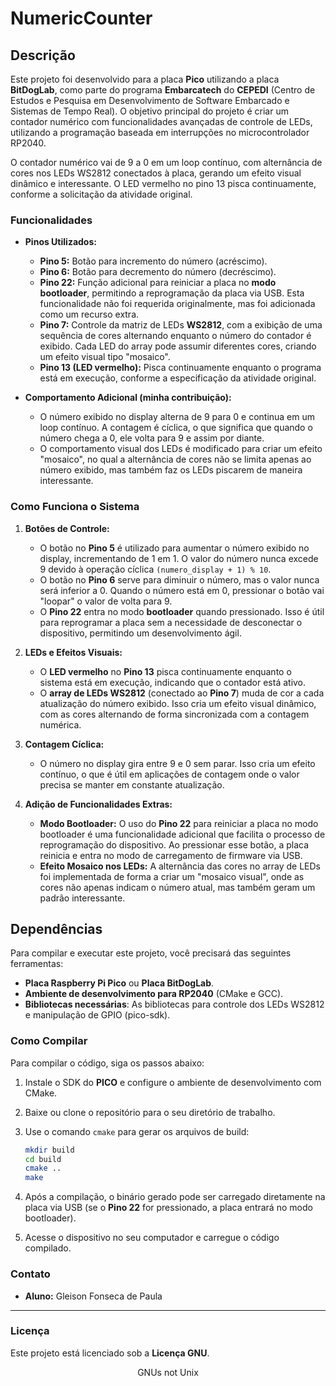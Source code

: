 # NumericCounter

## Descrição

Este projeto foi desenvolvido para a placa **Pico** utilizando a placa **BitDogLab**, como parte do programa **Embarcatech** do **CEPEDI** (Centro de Estudos e Pesquisa em Desenvolvimento de Software Embarcado e Sistemas de Tempo Real). O objetivo principal do projeto é criar um contador numérico com funcionalidades avançadas de controle de LEDs, utilizando a programação baseada em interrupções no microcontrolador RP2040.

O contador numérico vai de 9 a 0 em um loop contínuo, com alternância de cores nos LEDs WS2812 conectados à placa, gerando um efeito visual dinâmico e interessante. O LED vermelho no pino 13 pisca continuamente, conforme a solicitação da atividade original.

### Funcionalidades

- **Pinos Utilizados:**
  - **Pino 5:** Botão para incremento do número (acréscimo).
  - **Pino 6:** Botão para decremento do número (decréscimo).
  - **Pino 22:** Função adicional para reiniciar a placa no **modo bootloader**, permitindo a reprogramação da placa via USB. Esta funcionalidade não foi requerida originalmente, mas foi adicionada como um recurso extra.
  - **Pino 7:** Controle da matriz de LEDs **WS2812**, com a exibição de uma sequência de cores alternando enquanto o número do contador é exibido. Cada LED do array pode assumir diferentes cores, criando um efeito visual tipo "mosaico".
  - **Pino 13 (LED vermelho):** Pisca continuamente enquanto o programa está em execução, conforme a especificação da atividade original.

- **Comportamento Adicional (minha contribuição):**
  - O número exibido no display alterna de 9 para 0 e continua em um loop contínuo. A contagem é cíclica, o que significa que quando o número chega a 0, ele volta para 9 e assim por diante.
  - O comportamento visual dos LEDs é modificado para criar um efeito "mosaico", no qual a alternância de cores não se limita apenas ao número exibido, mas também faz os LEDs piscarem de maneira interessante.

### Como Funciona o Sistema

1. **Botões de Controle:**
   - O botão no **Pino 5** é utilizado para aumentar o número exibido no display, incrementando de 1 em 1. O valor do número nunca excede 9 devido à operação cíclica `(numero_display + 1) % 10`.
   - O botão no **Pino 6** serve para diminuir o número, mas o valor nunca será inferior a 0. Quando o número está em 0, pressionar o botão vai "loopar" o valor de volta para 9.
   - O **Pino 22** entra no modo **bootloader** quando pressionado. Isso é útil para reprogramar a placa sem a necessidade de desconectar o dispositivo, permitindo um desenvolvimento ágil.

2. **LEDs e Efeitos Visuais:**
   - O **LED vermelho** no **Pino 13** pisca continuamente enquanto o sistema está em execução, indicando que o contador está ativo.
   - O **array de LEDs WS2812** (conectado ao **Pino 7**) muda de cor a cada atualização do número exibido. Isso cria um efeito visual dinâmico, com as cores alternando de forma sincronizada com a contagem numérica. 

3. **Contagem Cíclica:**
   - O número no display gira entre 9 e 0 sem parar. Isso cria um efeito contínuo, o que é útil em aplicações de contagem onde o valor precisa se manter em constante atualização.

4. **Adição de Funcionalidades Extras:**
   - **Modo Bootloader:** O uso do **Pino 22** para reiniciar a placa no modo bootloader é uma funcionalidade adicional que facilita o processo de reprogramação do dispositivo. Ao pressionar esse botão, a placa reinicia e entra no modo de carregamento de firmware via USB.
   - **Efeito Mosaico nos LEDs:** A alternância das cores no array de LEDs foi implementada de forma a criar um "mosaico visual", onde as cores não apenas indicam o número atual, mas também geram um padrão interessante.



## Dependências

Para compilar e executar este projeto, você precisará das seguintes ferramentas:

- **Placa Raspberry Pi Pico** ou **Placa BitDogLab**.
- **Ambiente de desenvolvimento para RP2040** (CMake e GCC).
- **Bibliotecas necessárias**: As bibliotecas para controle dos LEDs WS2812 e manipulação de GPIO (pico-sdk).

### Como Compilar

Para compilar o código, siga os passos abaixo:

1. Instale o SDK do **PICO** e configure o ambiente de desenvolvimento com CMake.
2. Baixe ou clone o repositório para o seu diretório de trabalho.
3. Use o comando `cmake` para gerar os arquivos de build:

    ```bash
    mkdir build
    cd build
    cmake ..
    make
    ```

4. Após a compilação, o binário gerado pode ser carregado diretamente na placa via USB (se o **Pino 22** for pressionado, a placa entrará no modo bootloader).

5. Acesse o dispositivo no seu computador e carregue o código compilado.

### Contato

- **Aluno:** Gleison Fonseca de Paula


---
### Licença

Este projeto está licenciado sob a **Licença GNU**.

<div align="center">
    GNUs not Unix
</div>
